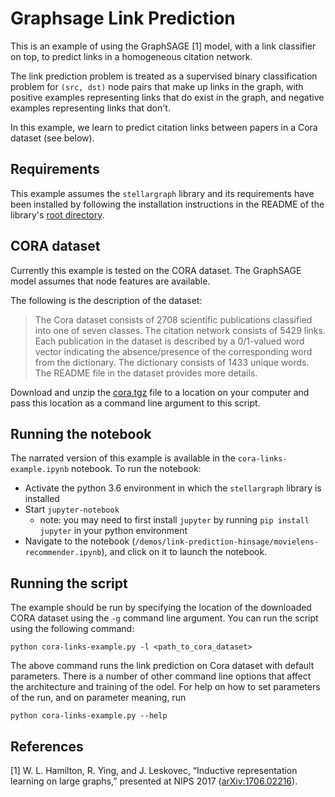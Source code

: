# Graphsage Link Prediction

This is an example of using the GraphSAGE [1] model, with a link classifier on top,
to predict links in a homogeneous citation network.

The link prediction problem is treated as a supervised binary classification problem for
`(src, dst)` node pairs that make up links in the graph, with positive examples
representing links that do exist in the graph, and negative examples representing
links that don't.

In this example, we learn to predict citation links between papers in a Cora dataset (see below).

## Requirements

This example assumes the `stellargraph` library and its requirements have been
installed by following the installation instructions in the README
of the library's [root directory](https://github.com/stellargraph/stellargraph).

## CORA dataset

Currently this example is tested on the CORA dataset. The GraphSAGE model assumes that node
features are available.

The following is the description of the dataset:

> The Cora dataset consists of 2708 scientific publications classified into one of seven classes.
> The citation network consists of 5429 links. Each publication in the dataset is described by a
> 0/1-valued word vector indicating the absence/presence of the corresponding word from the dictionary.
> The dictionary consists of 1433 unique words. The README file in the dataset provides more details.

Download and unzip the [cora.tgz](https://linqs-data.soe.ucsc.edu/public/lbc/cora.tgz) file to a location on your computer and pass this location
as a command line argument to this script.

## Running the notebook

The narrated version of this example is available in the `cora-links-example.ipynb` notebook.
To run the notebook:

- Activate the python 3.6 environment in which the
  `stellargraph` library is installed
- Start `jupyter-notebook`
  - note: you may need to first install `jupyter` by running `pip install jupyter` in your python environment
- Navigate to the notebook (`/demos/link-prediction-hinsage/movielens-recommender.ipynb`), and click on
  it to launch the notebook.

## Running the script

The example should be run by specifying the location of the downloaded CORA dataset using the `-g` command line
argument. You can run the script using the following command:

```
python cora-links-example.py -l <path_to_cora_dataset>
```

The above command runs the link prediction on Cora dataset with default parameters. There is a number of other command
line options that affect the architecture and training of the odel. For help on how to set parameters of the run, and
on parameter meaning, run

```
python cora-links-example.py --help
```

## References

[1] W. L. Hamilton, R. Ying, and J. Leskovec, “Inductive representation learning on large graphs,” presented at NIPS 2017
([arXiv:1706.02216](https://arxiv.org/abs/1706.02216)).
